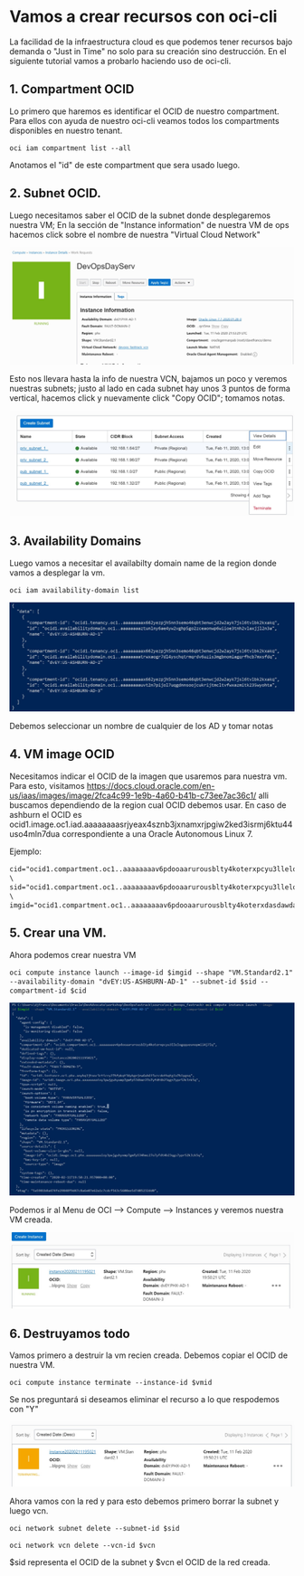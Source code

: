 # Vamos a crear recursos con oci-cli

La facilidad de la infraestructura cloud es que podemos tener recursos bajo demanda o "Just in Time" no solo para su creación sino destrucción. En el siguiente tutorial vamos a probarlo haciendo uso de oci-cli.

## 1. Compartment OCID

Lo primero que haremos es identificar el OCID de nuestro compartment. Para ellos con ayuda de nuestro oci-cli veamos todos los compartments disponibles en nuestro tenant.

```shell
oci iam compartment list --all
```

Anotamos el "id" de este compartment que sera usado luego.

## 2. Subnet OCID.

Luego necesitamos saber el OCID de la subnet donde desplegaremos nuestra VM; En la sección de "Instance information" de nuestra VM de ops hacemos click sobre el nombre de nuestra "Virtual Cloud Network"

![vmops](/img/ocicli/ops-vm-dashboard.jpg)

Esto nos llevara hasta la info de nuestra VCN, bajamos un poco y veremos nuestras subnets; justo al lado en cada subnet hay unos 3 puntos de forma vertical, hacemos click y nuevamente click  "Copy OCID"; tomamos notas.

![subnetid](/img/ocicli/subnets.jpg)

## 3. Availability Domains

Luego vamos a necesitar el availabilty domain name de la region donde vamos a desplegar la vm.

```shell
oci iam availability-domain list
```

![ad](/img/ocicli/ads.jpg)

Debemos seleccionar un nombre de cualquier de los AD y tomar notas

## 4. VM image OCID

Necesitamos indicar el OCID de la imagen que usaremos para nuestra vm. Para esto, visitamos https://docs.cloud.oracle.com/en-us/iaas/images/image/2fca4c99-1e9b-4a60-b41b-c73ee7ac36c1/ alli buscamos dependiendo de la region cual OCID debemos usar. En caso de ashburn el OCID es ocid1.image.oc1.iad.aaaaaaaasrjyeax4sznb3jxnamxrjpgiw2ked3isrmj6ktu44uso4mln7dua correspondiente a una Oracle Autonomous Linux 7.

Ejemplo:

```shell
cid="ocid1.compartment.oc1..aaaaaaaav6pdooaarurousblty4koterxpcyu3llelogqqueunopmii4j7wsd" \
sid="ocid1.compartment.oc1..aaaaaaaav6pdooaarurousblty4koterxpcyu3llelogqqueundasdwewqeqd" \
imgid="ocid1.compartment.oc1..aaaaaaaav6pdooaarurousblty4koterxdasdawdasderkjhouyuihasdoas"
```

## 5. Crear una VM.

Ahora podemos crear nuestra VM

```shell
oci compute instance launch --image-id $imgid --shape "VM.Standard2.1" --availability-domain "dvEY:US-ASHBURN-AD-1" --subnet-id $sid --compartment-id $cid
```

![newvm](/img/ocicli/vmcreating.jpg)

Podemos ir al Menu de OCI --> Compute --> Instances y veremos nuestra VM creada.

![uivm](/img/ocicli/ui_new_vm.jpg)

## 6. Destruyamos todo

Vamos primero a destruir la vm recien creada. Debemos copiar el OCID de nuestra VM.

```shell
oci compute instance terminate --instance-id $vmid
```

Se nos preguntará si deseamos eliminar el recurso a lo que respodemos con "Y"

![vmtermination](/img/ocicli/vm_deletion.jpg)

Ahora vamos con la red y para esto debemos primero borrar la subnet y luego vcn.

```shell
oci network subnet delete --subnet-id $sid 
```

```shell
oci network vcn delete --vcn-id $vcn
```

$sid representa el OCID de la subnet y $vcn el OCID de la red creada.

